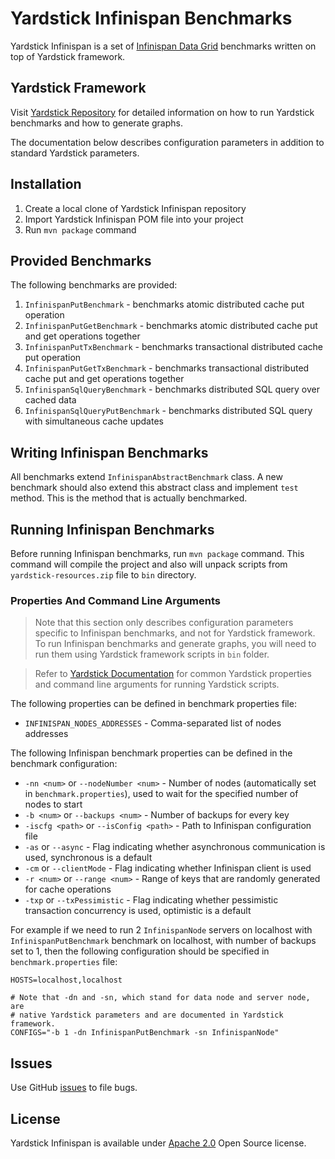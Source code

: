 # Yardstick Infinispan Benchmarks
Yardstick Infinispan is a set of <a href="http://infinispan.org" target="_blank">Infinispan Data Grid</a> benchmarks written on top of Yardstick framework.

## Yardstick Framework
Visit <a href="https://github.com/gridgain/yardstick" target="_blank">Yardstick Repository</a> for detailed information on how to run Yardstick benchmarks and how to generate graphs.

The documentation below describes configuration parameters in addition to standard Yardstick parameters.

## Installation
1. Create a local clone of Yardstick Infinispan repository
2. Import Yardstick Infinispan POM file into your project
3. Run `mvn package` command

## Provided Benchmarks
The following benchmarks are provided:

1. `InfinispanPutBenchmark` - benchmarks atomic distributed cache put operation
2. `InfinispanPutGetBenchmark` - benchmarks atomic distributed cache put and get operations together
3. `InfinispanPutTxBenchmark` - benchmarks transactional distributed cache put operation
4. `InfinispanPutGetTxBenchmark` - benchmarks transactional distributed cache put and get operations together
5. `InfinispanSqlQueryBenchmark` - benchmarks distributed SQL query over cached data
6. `InfinispanSqlQueryPutBenchmark` - benchmarks distributed SQL query with simultaneous cache updates

## Writing Infinispan Benchmarks
All benchmarks extend `InfinispanAbstractBenchmark` class. A new benchmark should also extend this abstract class and implement `test` method. This is the method that is actually benchmarked.

## Running Infinispan Benchmarks
Before running Infinispan benchmarks, run `mvn package` command. This command will compile the project and also will unpack scripts from `yardstick-resources.zip` file to `bin` directory.

### Properties And Command Line Arguments
> Note that this section only describes configuration parameters specific to Infinispan benchmarks, and not for Yardstick framework. To run Infinispan benchmarks and generate graphs, you will need to run them using Yardstick framework scripts in `bin` folder.

> Refer to [Yardstick Documentation](https://github.com/gridgain/yardstick) for common Yardstick properties and command line arguments for running Yardstick scripts.

The following properties can be defined in benchmark properties file:

* `INFINISPAN_NODES_ADDRESSES` - Comma-separated list of nodes addresses

The following Infinispan benchmark properties can be defined in the benchmark configuration:

* `-nn <num>` or `--nodeNumber <num>` - Number of nodes (automatically set in `benchmark.properties`), used to wait for the specified number of nodes to start
* `-b <num>` or `--backups <num>` - Number of backups for every key
* `-iscfg <path>` or `--isConfig <path>` - Path to Infinispan configuration file
* `-as` or `--async` - Flag indicating whether asynchronous communication is used, synchronous is a default
* `-cm` or `--clientMode` - Flag indicating whether Infinispan client is used
* `-r <num>` or `--range <num>` - Range of keys that are randomly generated for cache operations
* `-txp` or `--txPessimistic` - Flag indicating whether pessimistic transaction concurrency is used, optimistic is a default

For example if we need to run 2 `InfinispanNode` servers on localhost with `InfinispanPutBenchmark` benchmark on localhost, with number of backups set to 1, then the following configuration should be specified in `benchmark.properties` file:

```
HOSTS=localhost,localhost
    
# Note that -dn and -sn, which stand for data node and server node, are 
# native Yardstick parameters and are documented in Yardstick framework.
CONFIGS="-b 1 -dn InfinispanPutBenchmark -sn InfinispanNode"
```

## Issues
Use GitHub [issues](https://github.com/gridgain/yardstick-infinispan/issues) to file bugs.

## License
Yardstick Infinispan is available under [Apache 2.0](http://www.apache.org/licenses/LICENSE-2.0.html) Open Source license.
